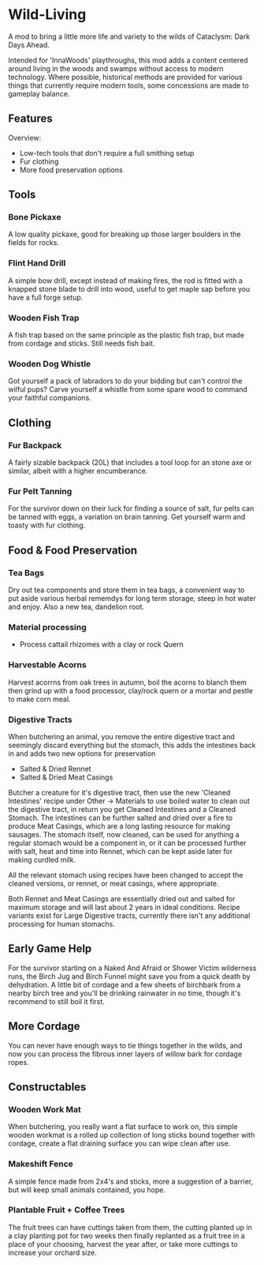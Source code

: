 # Wild-Living
A mod to bring a little more life and variety to the wilds of Cataclysm: Dark Days Ahead.

Intended for 'InnaWoods' playthroughs, this mod adds a content centered around living in the woods and swamps without access to modern technology. Where possible, historical methods are provided for various things that currently require modern tools, some concessions are made to gameplay balance.

## Features

Overview:
- Low-tech tools that don't require a full smithing setup
- Fur clothing
- More food preservation options

## Tools

### Bone Pickaxe
A low quality pickaxe, good for breaking up those larger boulders in the fields for rocks.

### Flint Hand Drill
A simple bow drill, except instead of making fires, the rod is fitted with a knapped stone blade to drill into wood, useful to get maple sap before you have a full forge setup.

### Wooden Fish Trap
A fish trap based on the same principle as the plastic fish trap, but made from cordage and sticks. Still needs fish bait.

### Wooden Dog Whistle
Got yourself a pack of labradors to do your bidding but can't control the wilful pups? Carve yourself a whistle from some spare wood to command your faithful companions.

## Clothing

### Fur Backpack
A fairly sizable backpack (20L) that includes a tool loop for an stone axe or similar, albeit with a higher encumberance.

### Fur Pelt Tanning
For the survivor down on their luck for finding a source of salt, fur pelts can be tanned with eggs, a variation on brain tanning. Get yourself warm and toasty with fur clothing.

## Food & Food Preservation

### Tea Bags
Dry out tea components and store them in tea bags, a convenient way to put aside various herbal rememdys for long term storage, steep in hot water and enjoy. Also a new tea, dandelion root.

### Material processing
- Process cattail rhizomes with a clay or rock Quern

### Harvestable Acorns
Harvest acorrns from oak trees in autumn, boil the acorns to blanch them then grind up with a food processor, clay/rock quern or a mortar and pestle to make corn meal.

### Digestive Tracts
When butchering an animal, you remove the entire digestive tract and seemingly discard everything but the stomach, this adds the intestines back in and adds two new options for preservation

- Salted & Dried Rennet
- Salted & Dried Meat Casings

Butcher a creature for it's digestive tract, then use the new 'Cleaned Intestines' recipe under Other -> Materials to use boiled water to clean out the digestive tract, in return you get Cleaned Intestines and a Cleaned Stomach. 
The intestines can be further salted and dried over a fire to produce Meat Casings, which are a long lasting resource for making sausages. The stomach itself, now cleaned, can be used for anything a regular stomach would be a component in, or it can be processed further with salt, heat and time into Rennet, which can be kept aside later for making curdled milk.

All the relevant stomach using recipes have been changed to accept the cleaned versions, or rennet, or meat casings, where appropriate.

Both Rennet and Meat Casings are essentially dried out and salted for maximum storage and will last about 2 years in ideal conditions.
Recipe variants exist for Large Digestive tracts, currently there isn't any additional processing for human stomachs.

## Early Game Help

For the survivor starting on a Naked And Afraid or Shower Victim wilderness runs, the Birch Jug and Birch Funnel might save you from a quick death by dehydration. A little bit of cordage and a few sheets of birchbark from a nearby birch tree and you'll be drinking rainwater in no time, though it's recommend to still boil it first.

## More Cordage

You can never have enough ways to tie things together in the wilds, and now you can process the fibrous inner layers of willow bark for cordage ropes.

## Constructables

### Wooden Work Mat
When butchering, you really want a flat surface to work on, this simple wooden workmat is a rolled up collection of long sticks bound together with cordage, create a flat draining surface you can wipe clean after use.

### Makeshift Fence
A simple fence made from 2x4's and sticks, more a suggestion of a barrier, but will keep small animals contained, you hope.

### Plantable Fruit + Coffee Trees
The fruit trees can have cuttings taken from them, the cutting planted up in a clay planting pot for two weeks then finally replanted as a fruit tree in a place of your choosing, harvest the year after, or take more cuttings to increase your orchard size.
